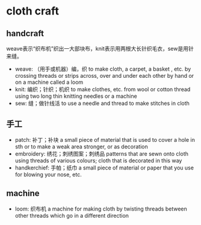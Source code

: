 # cloth craft

## handcraft

weave表示“织布机”织出一大部块布，knit表示用两根大长针织毛衣，sew是用针来缝。

- weave: （用手或机器）编，织 to make cloth, a carpet, a basket , etc. by crossing threads or strips across, over and under each other by hand or on a machine called a loom
- knit: 编织；针织；机织 to make clothes, etc. from wool or cotton thread using two long thin knitting needles or a machine
- sew: 缝；做针线活 to use a needle and thread to make stitches in cloth

## 手工

- patch: 补丁；补块 a small piece of material that is used to cover a hole in sth or to make a weak area stronger, or as decoration
- embroidery: 绣花；刺绣图案；刺绣品 patterns that are sewn onto cloth using threads of various colours; cloth that is decorated in this way
- handkerchief: 手帕；纸巾 a small piece of material or paper that you use for blowing your nose, etc.

## machine

- loom: 织布机 a machine for making cloth by twisting threads between other threads which go in a different direction
